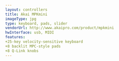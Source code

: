 ```yaml
---
layout: controllers
title: Akai MPKmini
imageType: jpg
type: keyboard, pads, slider
vendorUrl: http://www.akaipro.com/product/mpkmini
hwInterface: usb, MIDI
features: 
+25-key velocity-sensitive keyboard
+8 backlit MPC-style pads  
+8 Q-Link knobs
---
```



